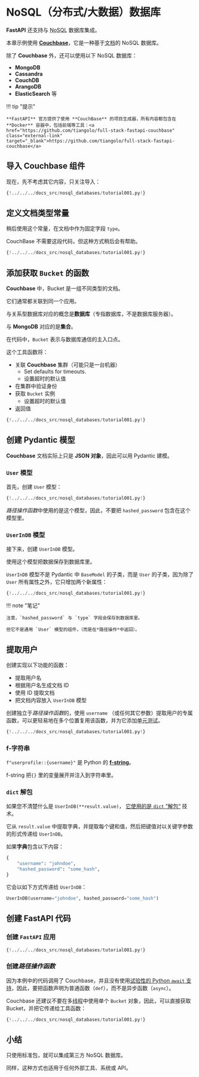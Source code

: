 # NoSQL（分布式/大数据）数据库

**FastAPI** 还支持与 <abbr title="分布式数据库（大数据），也称为 'Not Only SQL'">NoSQL</abbr> 数据库集成。

本章示例使用 **<a href="https://www.couchbase.com/" class="external-link" target="_blank">Couchbase</a>**，它是一种基于<abbr title="Document here refers to a JSON object (a dict), with keys and values, and those values can also be other JSON objects, arrays (lists), numbers, strings, booleans, etc.">文档</abbr>的 NoSQL 数据库。

除了 **Couchbase** 外，还可以使用以下 NoSQL 数据库：

* **MongoDB**
* **Cassandra**
* **CouchDB**
* **ArangoDB**
* **ElasticSearch** 等

!!! tip "提示"

    **FastAPI** 官方提供了使用 **CouchBase** 的项目生成器，所有内容都包含在 **Docker** 容器中，包括前端等工具：<a href="https://github.com/tiangolo/full-stack-fastapi-couchbase" class="external-link" target="_blank">https://github.com/tiangolo/full-stack-fastapi-couchbase</a>

## 导入 Couchbase 组件

现在，先不考虑其它内容，只关注导入：

```Python hl_lines="3-5"
{!../../../docs_src/nosql_databases/tutorial001.py!}
```

## 定义**文档类型**常量

稍后使用这个常量，在文档中作为固定字段 `type`。

CouchBase 不需要这段代码，但这种方式稍后会有帮助。

```Python hl_lines="9"
{!../../../docs_src/nosql_databases/tutorial001.py!}
```

## 添加获取 `Bucket` 的函数

**Couchbase** 中，Bucket 是一组不同类型的文档。

它们通常都关联到同一个应用。

与关系型数据库对应的概念是**数据库**（专指数据库，不是数据库服务器）。

与 **MongoDB** 对应的是**集合**。

在代码中，`Bucket` 表示与数据库通信的主入口点。

这个工具函数将：

* 关联 **Couchbase** 集群（可能只是一台机器）
    * Set defaults for timeouts.
    * 设置超时的默认值
* 在集群中验证身份
* 获取 `Bucket` 实例
    * 设置超时的默认值
* 返回值

```Python hl_lines="12-21"
{!../../../docs_src/nosql_databases/tutorial001.py!}
```

## 创建 Pydantic 模型

**Couchbase** 文档实际上只是 **JSON 对象**，因此可以用 Pydantic 建模。

### `User` 模型

首先，创建 `User` 模型：

```Python hl_lines="24-28"
{!../../../docs_src/nosql_databases/tutorial001.py!}
```

*路径操作函数*中使用的是这个模型，因此，不要把 `hashed_password` 包含在这个模型里。

### `UserInDB` 模型

接下来，创建 `UserInDB` 模型。

使用这个模型把数据保存到数据库里。

`UserInDB` 模型不是 Pydantic 中 `BaseModel` 的子类，而是 `User` 的子类，因为除了 `User` 所有属性之外，它只增加两个新属性：

```Python hl_lines="31-33"
{!../../../docs_src/nosql_databases/tutorial001.py!}
```

!!! note "笔记"

    注意，`hashed_password` 与 `type` 字段会保存到数据库里。
    
    但它不是通用 `User` 模型的组件，（而是在*路径操作*中返回）。 

## 提取用户

创建实现以下功能的函数：

* 提取用户名
* 根据用户名生成文档 ID
* 使用 ID 提取文档
* 把文档内容放入  `UserInDB` 模型

创建独立于*路径操作函数*的，使用 `username` （或任何其它参数）提取用户的专属函数，可以更轻易地在多个位置复用该函数，并为它添加<abbr title="Automated test, written in code, that checks if another piece of code is working correctly.">单元测试</abbr>。

```Python hl_lines="36-42"
{!../../../docs_src/nosql_databases/tutorial001.py!}
```

### f-字符串

`f"userprofile::{username}"` 是 Python 的 **<a href="https://docs.python.org/3/glossary.html#term-f-string" class="external-link" target="_blank">f-string</a>**。

f-string 把`{}` 里的变量展开并注入到字符串里。

### `dict` 解包

如果您不清楚什么是 `UserInDB(**result.value)`， <a href="https://docs.python.org/3/glossary.html#term-argument" class="external-link" target="_blank">它使用的是 `dict` ”解包“</a> 技术。

它从 `result.value` 中提取字典，并提取每个键和值，然后把键值对以关键字参数的形式传递给 `UserInDB`。

如果**字典**包含以下内容：

```Python
{
    "username": "johndoe",
    "hashed_password": "some_hash",
}
```

它会以如下方式传递给 `UserInDB`：

```Python
UserInDB(username="johndoe", hashed_password="some_hash")
```

## 创建 **FastAPI** 代码

### 创建 `FastAPI` 应用

```Python hl_lines="46"
{!../../../docs_src/nosql_databases/tutorial001.py!}
```

### 创建*路径操作函数*

因为本例中的代码调用了 Couchbase，并且没有使用<a href="https://docs.couchbase.com/python-sdk/2.5/async-programming.html#asyncio-python-3-5" class="external-link" target="_blank">试验性的 Python <code>await</code> 支持</a>，因此，要把函数声明为普通函数（`def`），而不是异步函数（`async`）。

Couchbase 还建议不要在多<abbr title="A sequence of code being executed by the program, while at the same time, or at intervals, there can be others being executed too.">线程</abbr>中使用单个 `Bucket` 对象，因此，可以直接获取 Bucket，并把它传递给工具函数：

```Python hl_lines="49-53"
{!../../../docs_src/nosql_databases/tutorial001.py!}
```

## 小结

只使用标准包，就可以集成第三方 NoSQL 数据库。

同样，这种方式也适用于任何外部工具、系统或 API。

